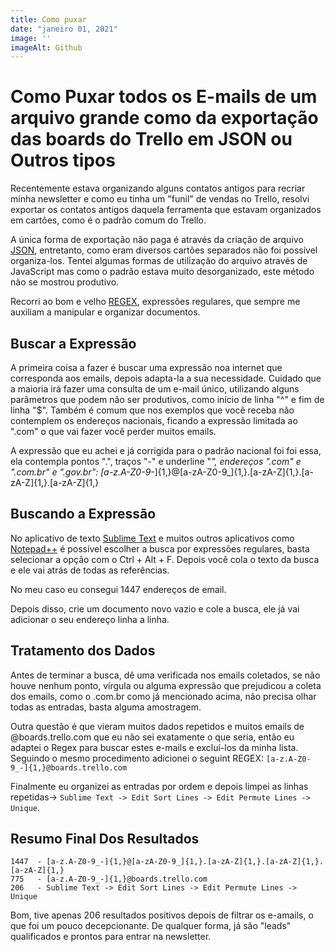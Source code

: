 ```yaml
---
title: Como puxar
date: "janeiro 01, 2021"
image: ''
imageAlt: Github
---
```


# Como Puxar todos os E-mails de um arquivo grande como da exportação das boards do Trello em JSON ou Outros tipos

Recentemente estava organizando alguns contatos antigos para recriar minha newsletter e como eu tinha um "funil" de vendas no Trello, resolvi exportar os contatos antigos daquela ferramenta que estavam organizados em cartões, como é o padrão comum do Trello.

A única forma de exportação não paga é através da criação de arquivo [JSON](link), entretanto, como eram diversos cartões separados não foi possível organiza-los. Tentei algumas formas de utilização do arquivo através de JavaScript mas como o padrão estava muito desorganizado, este método não se mostrou produtivo.

Recorri ao bom e velho [REGEX](link), expressões regulares, que sempre me auxiliam a manipular e organizar documentos.

## Buscar a Expressão

A primeira coisa a fazer é buscar uma expressão noa internet que corresponda aos emails, depois adapta-la a sua necessidade. Cuidado que a maioria irá fazer uma consulta de um e-mail único, utilizando alguns parâmetros que podem não ser produtivos, como início de linha "^" e fim de linha "$". Também é comum que nos exemplos que você receba não contemplem os endereços nacionais, ficando a expressão limitada ao ".com" o que vai fazer você perder muitos emails.

A expressão que eu achei e já corrigida para o padrão nacional foi foi essa, ela contempla pontos ".", traços "-" e underline "_", endereços ".com" e ".com.br" e ".gov.br": [a-z.A-Z0-9_-]{1,}@[a-zA-Z0-9_]{1,}.[a-zA-Z]{1,}.[a-zA-Z]{1,}.[a-zA-Z]{1,}

## Buscando a Expressão

No aplicativo de texto [Sublime Text](link) e muitos outros aplicativos como [Notepad++](..) é possível escolher a busca por expressões regulares, basta selecionar a opção com o Ctrl + Alt + F. Depois você cola o texto da busca e ele vai atrás de todas as referências.

No meu caso eu consegui 1447 endereços de email.

Depois disso, crie um documento novo vazio e cole a busca, ele já vai adicionar o seu endereço linha a linha.

## Tratamento dos Dados

Antes de terminar a busca, dê uma verificada nos emails coletados, se não houve nenhum ponto, vírgula ou alguma expressão que prejudicou a coleta dos emails, como o .com.br como já mencionado acima, não precisa olhar todas as entradas, basta alguma amostragem.

Outra questão é que vieram muitos dados repetidos e muitos emails de @boards.trello.com que eu não sei exatamente o que seria, então eu adaptei o Regex para buscar estes e-mails e excluí-los da minha lista. Seguindo o mesmo procedimento adicionei o seguint REGEX: ```[a-z.A-Z0-9_-]{1,}@boards.trello.com```

Finalmente eu organizei as entradas por ordem e depois limpei as linhas repetidas-> ```Sublime Text -> Edit Sort Lines -> Edit Permute Lines -> Unique```.


## Resumo Final Dos Resultados

```regex
1447  - [a-z.A-Z0-9_-]{1,}@[a-zA-Z0-9_]{1,}.[a-zA-Z]{1,}.[a-zA-Z]{1,}.[a-zA-Z]{1,}
775   - [a-z.A-Z0-9_-]{1,}@boards.trello.com
206   - Sublime Text -> Edit Sort Lines -> Edit Permute Lines -> Unique
```

Bom, tive apenas 206 resultados positivos depois de filtrar os e-amails, o que foi um pouco decepcionante. De qualquer forma, já são "leads" qualificados e prontos para entrar na newsletter.
